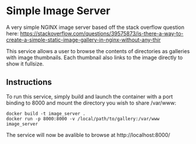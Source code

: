 Simple Image Server
===================

A very simple NGINX image server based off the stack overflow question here:
https://stackoverflow.com/questions/39575873/is-there-a-way-to-create-a-simple-static-image-gallery-in-nginx-without-any-thir

This service allows a user to browse the contents of directories as galleries
with image thumbnails. Each thumbnail also links to the image directly to show
it fullsize.


Instructions
------------

To run this service, simply build and launch the container with a port binding to 8000 and mount the directory you wish to share /var/www:

    docker build -t image_server .
    docker run -p 8000:8000 -v /local/path/to/gallery:/var/www image_server


The service will now be avalible to browse at http://localhost:8000/
